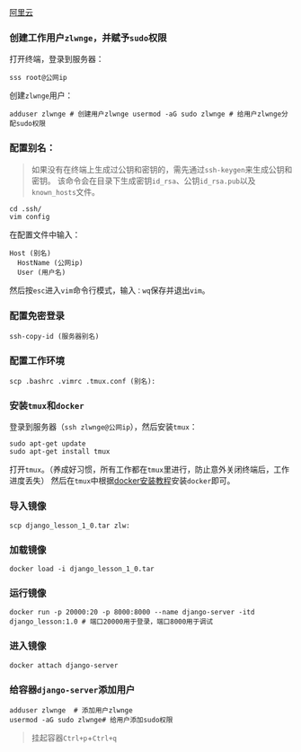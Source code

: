 [阿里云](https://cn.aliyun.com/) 
### 创建工作用户`zlwnge`，并赋予`sudo`权限
打开终端，登录到服务器：
```
sss root@公网ip
```
创建`zlwnge`用户：
```
adduser zlwnge # 创建用户zlwnge usermod -aG sudo zlwnge # 给用户zlwnge分配sudo权限
```
### 配置别名：
>如果没有在终端上生成过公钥和密钥的，需先通过`ssh-keygen`来生成公钥和密钥。
>该命令会在目录下生成密钥`id_rsa`、公钥`id_rsa.pub`以及`known_hosts`文件。

```
cd .ssh/
vim config
```
在配置文件中输入：
```
Host (别名)
  HostName (公网ip)
  User (用户名)
```
然后按`esc`进入`vim`命令行模式，输入`：wq`保存并退出`vim`。

### 配置免密登录
```
ssh-copy-id (服务器别名)
```

### 配置工作环境
```
scp .bashrc .vimrc .tmux.conf (别名):
```
### 安装`tmux`和`docker`
登录到服务器（`ssh zlwnge@公网ip`），然后安装`tmux`：
```
sudo apt-get update
sudo apt-get install tmux
```
打开`tmux`。（养成好习惯，所有工作都在`tmux`里进行，防止意外关闭终端后，工作进度丢失）
然后在`tmux`中根据[docker安装教程](https://docs.docker.com/engine/install/ubuntu/)安装`docker`即可。



### 导入镜像
```
scp django_lesson_1_0.tar zlw:
```

### 加载镜像
```
docker load -i django_lesson_1_0.tar
```

### 运行镜像
```
docker run -p 20000:20 -p 8000:8000 --name django-server -itd django_lesson:1.0 # 端口20000用于登录，端口8000用于调试
```


### 进入镜像
```
docker attach django-server
```

### 给容器`django-server`添加用户
```
adduser zlwnge  # 添加用户zlwnge
usermod -aG sudo zlwnge# 给用户添加sudo权限
```

>挂起容器`Ctrl+p`+`Ctrl+q`
